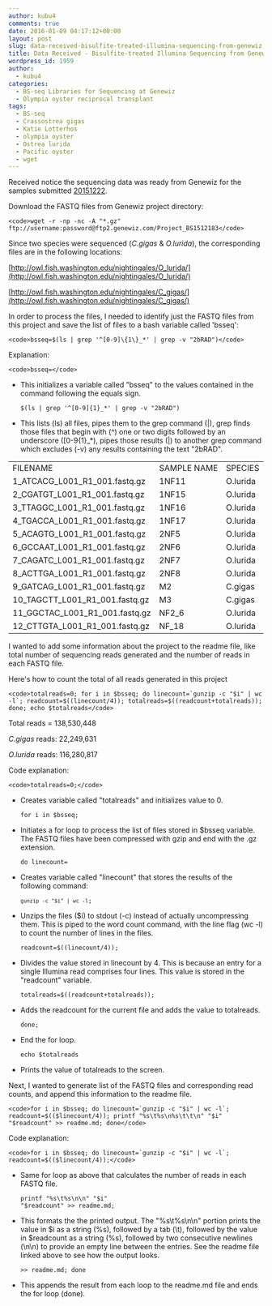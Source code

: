 ```yaml
---
author: kubu4
comments: true
date: 2016-01-09 04:17:12+00:00
layout: post
slug: data-received-bisulfite-treated-illumina-sequencing-from-genewiz
title: Data Received - Bisulfite-treated Illumina Sequencing from Genewiz
wordpress_id: 1959
author:
  - kubu4
categories:
  - BS-seq Libraries for Sequencing at Genewiz
  - Olympia oyster reciprocal transplant
tags:
  - BS-seq
  - Crassostrea gigas
  - Katie Lotterhos
  - olympia oyster
  - Ostrea lurida
  - Pacific oyster
  - wget
---
```


Received notice the sequencing data was ready from Genewiz for the samples submitted [20151222](2015/12/22/sample-submission-bs-seq-library-pool-to-genewiz.html).

Download the FASTQ files from Genewiz project directory:


    
    <code>wget -r -np -nc -A "*.gz" ftp://username:password@ftp2.genewiz.com/Project_BS1512183</code>



Since two species were sequenced (_C.gigas_ & _O.lurida_), the corresponding files are in the following locations:

[http://owl.fish.washington.edu/nightingales/O_lurida/](http://owl.fish.washington.edu/nightingales/O_lurida/)

[http://owl.fish.washington.edu/nightingales/C_gigas/](http://owl.fish.washington.edu/nightingales/C_gigas/)



In order to process the files, I needed to identify just the FASTQ files from this project and save the list of files to a bash variable called 'bsseq':


    
    <code>bsseq=$(ls | grep '^[0-9]\{1\}_*' | grep -v "2bRAD")</code>



Explanation:


    
    <code>bsseq=</code>







  * This initializes a variable called "bsseq" to the values contained in the command following the equals sign.




    
    <code>$(ls | grep '^[0-9]\{1\}_*' | grep -v "2bRAD")</code>







  * This lists (ls) all files, pipes them to the grep command (|), grep finds those files that begin with (^) one or two digits followed by an underscore ([0-9{1}_*), pipes those results (|) to another grep command which excludes (-v) any results containing the text "2bRAD".





<table cellpadding="0" cellspacing="0" border="0" dir="ltr" > 
<tbody >
<tr >

<td data-sheets-value="[null,2,"1_ATCACG_L001_R1_001.fastq.gz"]" >FILENAME
</td>

<td data-sheets-value="[null,2,"1_ATCACG_L001_R1_001.fastq.gz"]" >SAMPLE NAME
</td>

<td data-sheets-value="[null,2,"1_ATCACG_L001_R1_001.fastq.gz"]" >SPECIES
</td>
</tr>
<tr >

<td data-sheets-value="[null,2,"1_ATCACG_L001_R1_001.fastq.gz"]" >1_ATCACG_L001_R1_001.fastq.gz
</td>

<td data-sheets-value="[null,2,"1_ATCACG_L001_R1_001.fastq.gz"]" >1NF11
</td>

<td data-sheets-value="[null,2,"1_ATCACG_L001_R1_001.fastq.gz"]" >O.lurida
</td>
</tr>
<tr >

<td data-sheets-value="[null,2,"2_CGATGT_L001_R1_001.fastq.gz"]" >2_CGATGT_L001_R1_001.fastq.gz
</td>

<td data-sheets-value="[null,2,"2_CGATGT_L001_R1_001.fastq.gz"]" >1NF15
</td>

<td data-sheets-value="[null,2,"2_CGATGT_L001_R1_001.fastq.gz"]" >O.lurida
</td>
</tr>
<tr >

<td data-sheets-value="[null,2,"3_TTAGGC_L001_R1_001.fastq.gz"]" >3_TTAGGC_L001_R1_001.fastq.gz
</td>

<td data-sheets-value="[null,2,"3_TTAGGC_L001_R1_001.fastq.gz"]" >1NF16
</td>

<td data-sheets-value="[null,2,"3_TTAGGC_L001_R1_001.fastq.gz"]" >O.lurida
</td>
</tr>
<tr >

<td data-sheets-value="[null,2,"4_TGACCA_L001_R1_001.fastq.gz"]" >4_TGACCA_L001_R1_001.fastq.gz
</td>

<td data-sheets-value="[null,2,"4_TGACCA_L001_R1_001.fastq.gz"]" >1NF17
</td>

<td data-sheets-value="[null,2,"4_TGACCA_L001_R1_001.fastq.gz"]" >O.lurida
</td>
</tr>
<tr >

<td data-sheets-value="[null,2,"5_ACAGTG_L001_R1_001.fastq.gz"]" >5_ACAGTG_L001_R1_001.fastq.gz
</td>

<td data-sheets-value="[null,2,"5_ACAGTG_L001_R1_001.fastq.gz"]" >2NF5
</td>

<td data-sheets-value="[null,2,"5_ACAGTG_L001_R1_001.fastq.gz"]" >O.lurida
</td>
</tr>
<tr >

<td data-sheets-value="[null,2,"6_GCCAAT_L001_R1_001.fastq.gz"]" >6_GCCAAT_L001_R1_001.fastq.gz
</td>

<td data-sheets-value="[null,2,"6_GCCAAT_L001_R1_001.fastq.gz"]" >2NF6
</td>

<td data-sheets-value="[null,2,"6_GCCAAT_L001_R1_001.fastq.gz"]" >O.lurida
</td>
</tr>
<tr >

<td data-sheets-value="[null,2,"7_CAGATC_L001_R1_001.fastq.gz"]" >7_CAGATC_L001_R1_001.fastq.gz
</td>

<td data-sheets-value="[null,2,"7_CAGATC_L001_R1_001.fastq.gz"]" >2NF7
</td>

<td data-sheets-value="[null,2,"7_CAGATC_L001_R1_001.fastq.gz"]" >O.lurida
</td>
</tr>
<tr >

<td data-sheets-value="[null,2,"8_ACTTGA_L001_R1_001.fastq.gz"]" >8_ACTTGA_L001_R1_001.fastq.gz
</td>

<td data-sheets-value="[null,2,"8_ACTTGA_L001_R1_001.fastq.gz"]" >2NF8
</td>

<td data-sheets-value="[null,2,"8_ACTTGA_L001_R1_001.fastq.gz"]" >O.lurida
</td>
</tr>
<tr >

<td data-sheets-value="[null,2,"9_GATCAG_L001_R1_001.fastq.gz"]" >9_GATCAG_L001_R1_001.fastq.gz
</td>

<td data-sheets-value="[null,2,"9_GATCAG_L001_R1_001.fastq.gz"]" >M2
</td>

<td data-sheets-value="[null,2,"9_GATCAG_L001_R1_001.fastq.gz"]" >C.gigas
</td>
</tr>
<tr >

<td data-sheets-value="[null,2,"10_TAGCTT_L001_R1_001.fastq.gz"]" >10_TAGCTT_L001_R1_001.fastq.gz
</td>

<td data-sheets-value="[null,2,"10_TAGCTT_L001_R1_001.fastq.gz"]" >M3
</td>

<td data-sheets-value="[null,2,"10_TAGCTT_L001_R1_001.fastq.gz"]" >C.gigas
</td>
</tr>
<tr >

<td data-sheets-value="[null,2,"11_GGCTAC_L001_R1_001.fastq.gz"]" >11_GGCTAC_L001_R1_001.fastq.gz
</td>

<td data-sheets-value="[null,2,"11_GGCTAC_L001_R1_001.fastq.gz"]" >NF2_6
</td>

<td data-sheets-value="[null,2,"11_GGCTAC_L001_R1_001.fastq.gz"]" >O.lurida
</td>
</tr>
<tr >

<td data-sheets-value="[null,2,"12_CTTGTA_L001_R1_001.fastq.gz"]" >12_CTTGTA_L001_R1_001.fastq.gz
</td>

<td data-sheets-value="[null,2,"12_CTTGTA_L001_R1_001.fastq.gz"]" >NF_18
</td>

<td data-sheets-value="[null,2,"12_CTTGTA_L001_R1_001.fastq.gz"]" >O.lurida
</td>
</tr>
</tbody>
</table>



I wanted to add some information about the project to the readme file, like total number of sequencing reads generated and the number of reads in each FASTQ file.

Here's how to count the total of all reads generated in this project


    
    <code>totalreads=0; for i in $bsseq; do linecount=`gunzip -c "$i" | wc -l`; readcount=$((linecount/4)); totalreads=$((readcount+totalreads)); done; echo $totalreads</code>



Total reads = 138,530,448

_C.gigas_ reads: 22,249,631

_O.lurida_ reads: 116,280,817

Code explanation:


    
    <code>totalreads=0;</code>







  * Creates variable called "totalreads" and initializes value to 0.




    
    <code>for i in $bsseq;</code>







  * Initiates a for loop to process the list of files stored in $bsseq variable. The FASTQ files have been compressed with gzip and end with the .gz extension.




    
    <code>do linecount=</code>







  * Creates variable called "linecount" that stores the results of the following command:




    
    <code>`gunzip -c "$i" | wc -l`;</code>







  * Unzips the files ($i) to stdout (-c) instead of actually uncompressing them. This is piped to the word count command, with the line flag (wc -l) to count the number of lines in the files.




    
    <code>readcount=$((linecount/4));</code>







  * Divides the value stored in linecount by 4. This is because an entry for a single Illumina read comprises four lines. This value is stored in the "readcount" variable.




    
    <code>totalreads=$((readcount+totalreads));</code>







  * Adds the readcount for the current file and adds the value to totalreads.




    
    <code>done;</code>







  * End the for loop.




    
    <code>echo $totalreads</code>







  * Prints the value of totalreads to the screen.



Next, I wanted to generate list of the FASTQ files and corresponding read counts, and append this information to the readme file.


    
    <code>for i in $bsseq; do linecount=`gunzip -c "$i" | wc -l`; readcount=$(($linecount/4)); printf "%s\t%s\n%s\t\t\n" "$i" "$readcount" >> readme.md; done</code>



Code explanation:


    
    <code>for i in $bsseq; do linecount=`gunzip -c "$i" | wc -l`; readcount=$(($linecount/4));</code>







  * Same for loop as above that calculates the number of reads in each FASTQ file.




    
    <code>printf "%s\t%s\n\n" "$i" "$readcount" >> readme.md;</code>







  * This formats the the printed output. The "%s\t%s\n\n" portion prints the value in $i as a string (%s), followed by a tab (\t), followed by the value in $readcount as a string (%s), followed by two consecutive newlines (\n\n) to provide an empty line between the entries. See the readme file linked above to see how the output looks.




    
    <code>>> readme.md; done</code>







  * This appends the result from each loop to the readme.md file and ends the for loop (done).




